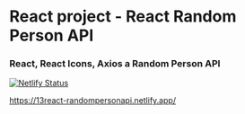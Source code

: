   <h1>React project - React Random Person API</h1>
  <h3>React, React Icons, Axios a Random Person API</h3>

[![Netlify Status](https://api.netlify.com/api/v1/badges/d2bd10e9-4495-4afa-8370-c49218f95f04/deploy-status)](https://app.netlify.com/sites/13react-randompersonapi/deploys)

https://13react-randompersonapi.netlify.app/
